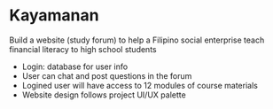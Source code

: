 # Kayamanan
Build a website (study forum) to help a Filipino social enterprise teach financial literacy to high school students
- Login: database for user info
- User can chat and post questions in the forum 
- Logined user will have access to 12 modules of course materials
- Website design follows project UI/UX palette
